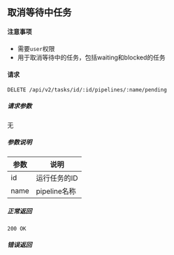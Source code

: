 ## 取消等待中任务

#### 注意事项

- 需要`user`权限
- 用于取消等待中的任务，包括waiting和blocked的任务

#### 请求

```
DELETE /api/v2/tasks/id/:id/pipelines/:name/pending
```

##### 请求参数

无

##### 参数说明

|参数|说明|
|---|---|
|id|运行任务的ID|
|name|pipeline名称|

##### 正常返回

```
200 OK
```

##### 错误返回
